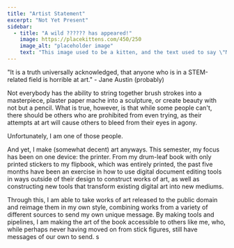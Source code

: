 ```yaml
---
title: "Artist Statement"
excerpt: "Not Yet Present"
sidebar:
  - title: "A wild ?????? has appeared!"
    image: https://placekittens.com/450/250
    image_alt: "placeholder image"
    text: "This image used to be a kitten, and the text used to say \"Meow\", but then the kitten-generator broke. The image still might be a kitten, but it's no longer a guarantee."
---
```


"It is a truth universally acknowledged, that anyone who is in a STEM-related field is horrible at art." - Jane Austin (probably)

Not everybody has the ability to string together brush strokes into a masterpiece, plaster paper mache into a sculpture, or create beauty with not but a pencil. What is true, however, is that while some people can't, there should be others who are prohibited from even trying, as their attempts at art will cause others to bleed from their eyes in agony.

Unfortunately, I am one of those people.

And yet, I make (somewhat decent) art anyways. This semester, my focus has been on one device: the printer. From my drum-leaf book with only printed stickers to my flipbook, which was entirely printed, the past five months have been an exercise in how to use digital document editing tools in ways outside of their design to construct works of art, as well as constructing new tools that transform existing digital art into new mediums.

Through this, I am able to take works of art released to the public domain and reimage them in my own style, combining works from a variety of different sources to send my own unique message. By making tools and pipelines, I am making the art of the book accessible to others like me, who, while perhaps never having moved on from stick figures, still have messages of our own to send.
s